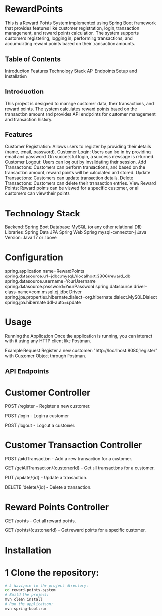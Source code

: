 # RewardPoints
This is a Reward Points System implemented using Spring Boot framework that provides features like customer registration, login, transaction management, and reward points calculation. The system supports customers registering, logging in, performing transactions, and accumulating reward points based on their transaction amounts.

## Table of Contents
Introduction
Features
Technology Stack
API Endpoints
Setup and Installation

## Introduction
This project is designed to manage customer data, their transactions, and reward points. The system calculates reward points based on the transaction amount and provides API endpoints for customer management and transaction history.

## Features
Customer Registration: Allows users to register by providing their details (name, email, password).
Customer Login: Users can log in by providing email and password. On successful login, a success message is returned.
Customer Logout: Users can log out by invalidating their session.
Add Transactions: Customers can perform transactions, and based on the transaction amount, reward points will be calculated and stored.
Update Transactions: Customers can update transaction details.
Delete Transactions: Customers can delete their transaction entries.
View Reward Points: Reward points can be viewed for a specific customer, or all customers can view their points.

# Technology Stack
Backend: Spring Boot
Database: MySQL (or any other relational DB)
Libraries:
Spring Data JPA
Spring Web
Spring mysql-connector-j
Java Version: Java 17 or above

# Configuration
spring.application.name=RewardPoints
spring.datasource.url=jdbc:mysql://localhost:3306/reward_db
spring.datasource.username=YourUsername
spring.datasource.password=YourPassword
spring.datasource.driver-class-name=com.mysql.cj.jdbc.Driver
spring.jpa.properties.hibernate.dialect=org.hibernate.dialect.MySQLDialect
spring.jpa.hibernate.ddl-auto=update

# Usage
Running the Application
Once the application is running, you can interact with it using any HTTP client like Postman.

Example Request
Register a new customer: "http://localhost:8080/register" with Customer Object through Postman.

## API Endpoints
# Customer Controller
POST /register - Register a new customer.

POST /login - Login a customer.

POST /logout - Logout a customer.

# Customer Transaction Controller
POST /addTransaction - Add a new transaction for a customer.

GET /getAllTransaction/{customerId} - Get all transactions for a customer.

PUT /update/{id} - Update a transaction.

DELETE /delete/{id} - Delete a transaction.

# Reward Points Controller
GET /points - Get all reward points.

GET /points/{customerId} - Get reward points for a specific customer.

# Installation
# 1 **Clone the repository:**
  ```bash git clone https://github.com/yourusername/reward-points-system.git
# 2 Navigate to the project directory:
  cd reward-points-system
# Build the project:
  mvn clean install
# Run the application:
  mvn spring-boot:run
